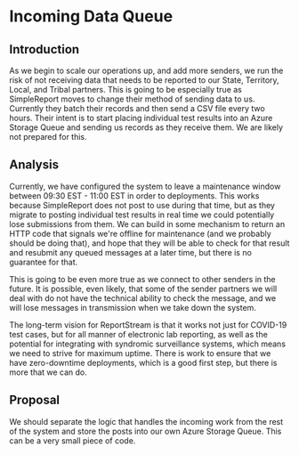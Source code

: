 # Incoming Data Queue

## Introduction
As we begin to scale our operations up, and add more senders, we run 
the risk of not receiving data that needs to be reported to our State, Territory, 
Local, and Tribal partners. This is going to be especially true as SimpleReport moves to 
change their method of sending data to us. Currently they batch their records and then
send a CSV file every two hours. Their intent is to start placing individual test results
into an Azure Storage Queue and sending us records as they receive them. We are likely
not prepared for this.

## Analysis
Currently, we have configured the system to leave a maintenance window between 09:30 EST - 11:00 EST
in order to deployments. This works because SimpleReport does not post to use during that time, but as
they migrate to posting individual test results in real time we could potentially lose submissions from
them. We can build in some mechanism to return an HTTP code that signals we're offline for maintenance
(and we probably should be doing that), and hope that they will be able to check for that result and
resubmit any queued messages at a later time, but there is no guarantee for that.

This is going to be even more true as we connect to other senders in the future. It is possible, even likely,
that some of the sender partners we will deal with do not have the technical ability 
to check the message, and we will lose messages in transmission when we take down the system.

The long-term vision for ReportStream is that it works not just for COVID-19 test cases, but for all manner
of electronic lab reporting, as well as the potential for integrating with syndromic surveillance systems,
which means we need to strive for maximum uptime. There is work to ensure that we have zero-downtime 
deployments, which is a good first step, but there is more that we can do.

## Proposal
We should separate the logic that handles the incoming work from the rest of the system and store the
posts into our own Azure Storage Queue. This can be a very small piece of code.
